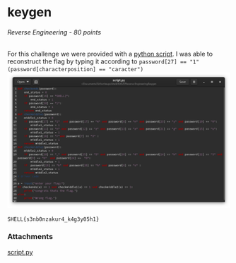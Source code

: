 # keygen
###### Reverse Engineering - 80 points
For this challenge we were provided with a [python script](script.py). I was able to reconstruct the flag by typing it according to `password[27] == "1" (password[characterposition] == "caracter")`
![Screenshot](Screenshot_keygen.png)
```
SHELL{s3nb0nzakur4_k4g3y05h1}
```


### Attachments
[script.py](script.py)